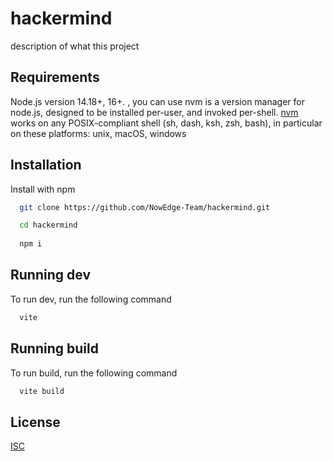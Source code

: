 
# hackermind

description of what this project

## Requirements

Node.js version 14.18+, 16+. , you can use nvm
is a version manager for node.js, designed to be installed per-user, and invoked per-shell. [nvm](https://github.com/nvm-sh/nvm) works on any POSIX-compliant shell (sh, dash, ksh, zsh, bash), in particular on these platforms: unix, macOS, windows

## Installation

Install with npm

```bash
  git clone https://github.com/NowEdge-Team/hackermind.git

  cd hackermind
  
  npm i 
```

## Running dev

To run dev, run the following command

```bash
  vite
```
## Running build

To run build, run the following command

```bash
  vite build
```

## License

[ISC](https://choosealicense.com/licenses/ISC/)

